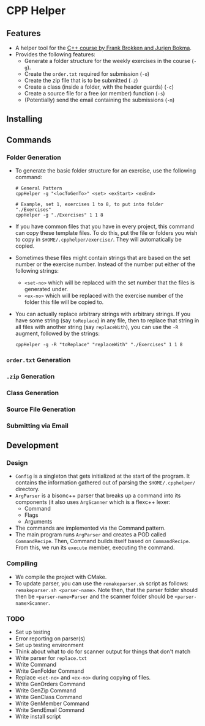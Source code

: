 # CPP Helper

## Features

* A helper tool for the [C++ course by Frank Brokken and Jurjen Bokma](http://www.icce.rug.nl/edu/).
* Provides the following features:
  * Generate a folder structure for the weekly exercises in the course (`-g`).
  * Create the `order.txt` required for submission (`-o`)
  * Create the zip file that is to be submitted (`-z`)
  * Create a class (inside a folder, with the header guards) (`-c`)
  * Create a source file for a free (or member) function (`-s`)
  * (Potentially) send the email containing the submissions (`-m`)

## Installing

## Commands

### Folder Generation
* To generate the basic folder structure for an exercise, use the following 
  command:
  ```shell
  # General Pattern
  cppHelper -g "<locToGenTo>" <set> <exStart> <exEnd>
  
  # Example, set 1, exercises 1 to 8, to put into folder "./Exercises"
  cppHelper -g "./Exercises" 1 1 8
  ```

* If you have common files that you have in every project, this command can copy
  these template files. To do this, put the file or folders you wish to copy in
  `$HOME/.cpphelper/exercise/`. They will automatically be copied.
* Sometimes these files might contain strings that are based on the set number
  or the exercise number. Instead of the number put either of the following
  strings:
  * `<set-no>` which will be replaced with the set number that the files is
    generated under.
  * `<ex-no>` which will be replaced with the exercise number of the folder this
    file will be copied to.
* You can actually replace arbitrary strings with arbitrary strings. If you have
  some string (say `toReplace`) in any file, then to replace that string in all
  files with another string (say `replaceWith`), you can use the `-R` augment,
  followed by the strings:
  ```shell
  cppHelper -g -R "toReplace" "replaceWith" "./Exercises" 1 1 8
  ```

### `order.txt` Generation

### `.zip` Generation

### Class Generation

### Source File Generation

### Submitting via Email


## Development

### Design
* `Config` is a singleton that gets initialized at the start of the program. It
  contains the information gathered out of parsing the `$HOME/.cpphelper/`
  directory.
* `ArgParser` is a bisonc++ parser that breaks up a command into its components
  (it also uses `ArgScanner` which is a flexc++ lexer:
  * Command
  * Flags
  * Arguments
* The commands are implemented via the Command pattern.
* The main program runs `ArgParser` and creates a POD called `CommandRecipe`.
  Then, Command builds itself based on `CommandRecipe`. From this, we run its
  `execute` member, executing the command.

### Compiling
* We compile the project with CMake.
* To update parser, you can use the `remakeparser.sh` script as follows:
  `remakeparser.sh <parser-name>`. Note then, that the parser folder should 
  then be `<parser-name>Parser` and the scanner folder should be
  `<parser-name>Scanner`.

### TODO
* Set up testing
* Error reporting on parser(s)
* Set up testing environment
* Think about what to do for scanner output for things that don't match
* Write parser for `replace.txt`
* Write Command
* Write GenFolder Command
* Replace `<set-no>` and `<ex-no>` during copying of files.
* Write GenOrders Command 
* Write GenZip Command 
* Write GenClass Command
* Write GenMember Command
* Write SendEmail Command
* Write install script
